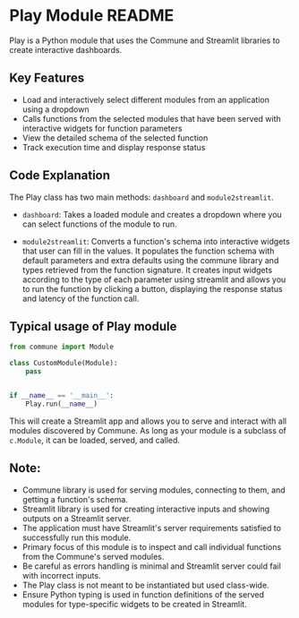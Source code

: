 # Play Module README

Play is a Python module that uses the Commune and Streamlit libraries to create interactive dashboards.

## Key Features
- Load and interactively select different modules from an application using a dropdown
- Calls functions from the selected modules that have been served with interactive widgets for function parameters
- View the detailed schema of the selected function 
- Track execution time and display response status 

## Code Explanation

The Play class has two main methods: `dashboard` and `module2streamlit`.

- `dashboard`: Takes a loaded module and creates a dropdown where you can select functions of the module to run.
  
- `module2streamlit`: Converts a function's schema into interactive widgets that user can fill in the values. It populates the function schema with default parameters and extra defaults using the commune library and types retrieved from the function signature. It creates input widgets according to the type of each parameter using streamlit and allows you to run the function by clicking a button, displaying the response status and latency of the function call.


## Typical usage of Play module

```python
from commune import Module 

class CustomModule(Module):
    pass


if __name__ == '__main__':
    Play.run(__name__)
```

This will create a Streamlit app and allows you to serve and interact with all modules discovered by Commune. As long as your module is a subclass of `c.Module`, it can be loaded, served, and called.

## Note:
- Commune library is used for serving modules, connecting to them, and getting a function's schema.
- Streamlit library is used for creating interactive inputs and showing outputs on a Streamlit server.
- The application must have Streamlit's server requirements satisfied to successfully run this module.
- Primary focus of this module is to inspect and call individual functions from the Commune's served modules.
- Be careful as errors handling is minimal and Streamlit server could fail with incorrect inputs.
- The Play class is not meant to be instantiated but used class-wide.
- Ensure Python typing is used in function definitions of the served modules for type-specific widgets to be created in Streamlit.